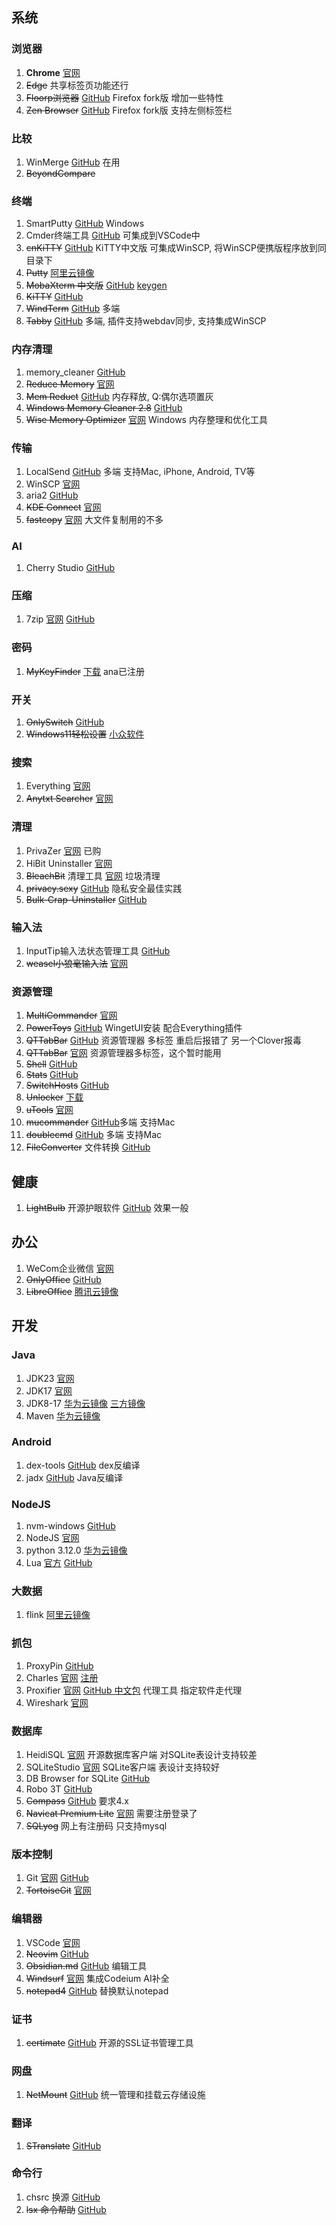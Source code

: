## 系统

### 浏览器

1. **Chrome** [官网](https://www.google.cn/chrome/?standalone=1&platform=win64&extra=stablechannel)
2. ~~Edge~~  共享标签页功能还行
3. ~~Floorp浏览器~~ [GitHub](https://github.com/Floorp-Projects/Floorp/releases) Firefox fork版 增加一些特性 
4. ~~Zen Browser~~  [GitHub](https://github.com/zen-browser/desktop) Firefox fork版 支持左侧标签栏 

### 比较
1. WinMerge [GitHub](https://github.com/WinMerge/winmerge/releases)  在用
2. ~~BeyondCompare~~

### 终端
1. SmartPutty [GitHub](https://github.com/anaer/SmartPutty) Windows
2. Cmder终端工具 [GitHub](https://github.com/cmderdev/cmder/releases) 可集成到VSCode中
3. ~~cnKiTTY~~ [GitHub](https://github.com/dZ8Lx9OwX/cnKiTTY/releases) KiTTY中文版 可集成WinSCP, 将WinSCP便携版程序放到同目录下
4. ~~Putty~~ [阿里云镜像](https://mirrors.aliyun.com/putty/latest.html)
5. ~~MobaXterm 中文版~~ [GitHub](https://github.com/RipplePiam/MobaXterm-Chinese-Simplified/releases) [keygen](https://github.com/ryanlycch/MobaXterm-keygen)
6. ~~KiTTY~~ [GitHub](https://github.com/cyd01/KiTTY/releases)       
7. ~~WindTerm~~ [GitHub](https://github.com/kingToolbox/WindTerm/releases/) 多端  
8. ~~Tabby~~ [GitHub](https://github.com/Eugeny/tabby/releases)  多端, 插件支持webdav同步, 支持集成WinSCP

### 内存清理
1. memory_cleaner [GitHub](https://github.com/H3d9/memory_cleaner/releases/)
2. ~~Reduce Memory~~ [官网](https://www.sordum.org/9197/reduce-memory-v1-7/) 
3. ~~Mem Reduct~~ [GitHub](https://github.com/henrypp/memreduct) 内存释放, Q:偶尔选项置灰
4. ~~Windows Memory Cleaner 2.8~~ [GitHub](https://github.com/IgorMundstein/WinMemoryCleaner/) 
5. ~~Wise Memory Optimizer~~ [官网](https://www.wisecleaner.com.cn/wise-memory-optimizer.html) Windows 内存整理和优化工具

### 传输
1. LocalSend [GitHub](https://github.com/localsend/localsend/releases/tag/v1.17.0) 多端 支持Mac, iPhone, Android, TV等
2. WinSCP [官网](https://winscp.net/eng/download.php)
3. aria2 [GitHub](https://github.com/aria2/aria2/releases/)
4. ~~KDE Connect~~ [官网](https://kdeconnect.kde.org/)
5. ~~fastcopy~~ [官网](https://fastcopy.jp/)   大文件复制用的不多

### AI
1. Cherry Studio [GitHub](https://github.com/CherryHQ/cherry-studio/releases)

### 压缩
1. 7zip [官网](https://www.7-zip.org/)  [GitHub](https://github.com/ip7z/7zip/releases)

### 密码
1. ~~MyKeyFinder~~ [下载](https://www.computerbild.de/download/MyKeyFinder-Plus-Kostenlose-Vollversion-31122673.html) ana已注册

### 开关
1. ~~OnlySwitch~~ [GitHub](https://github.com/jacklandrin/OnlySwitch)
2. ~~Windows11轻松设置~~ [小众软件](https://www.appinn.com/windows11-easy-setup-tools-download/)

### 搜索
1. Everything [官网](https://www.voidtools.com/zh-cn/) 
2. ~~Anytxt Searcher~~ [官网](https://anytxt.net/download/) 

### 清理
1. PrivaZer [官网](https://www.PrivaZer.com/download-pro.php) 已购 
2. HiBit Uninstaller [官网](https://www.hibitsoft.ir/Uninstaller.html) 
3. ~~BleachBit~~ 清理工具 [官网](https://www.bleachbit.org/)  垃圾清理
4. ~~privacy.sexy~~ [GitHub](https://github.com/undergroundwires/privacy.sexy) 隐私安全最佳实践 
5. ~~Bulk-Crap-Uninstaller~~ [GitHub](https://github.com/Klocman/Bulk-Crap-Uninstaller/releases) 

### 输入法
1. InputTip输入法状态管理工具 [GitHub](https://github.com/abgox/InputTip)
2. ~~weasel小狼毫输入法~~ [官网](https://rime.im/)

### 资源管理
1. ~~MultiCommander~~  [官网](http://multicommander.com/downloads) 
2. ~~PowerToys~~   [GitHub](https://github.com/microsoft/PowerToys/releases) WingetUI安装 配合Everything插件         
3. ~~QTTabBar~~ [GitHub](https://github.com/indiff/qttabbar/releases)  资源管理器 多标签 重启后报错了 另一个Clover报毒 
4. ~~QTTabBar~~ [官网](http://qttabbar.wikidot.com/) 资源管理器多标签，这个暂时能用          
5. ~~Shell~~ [GitHub](https://github.com/moudey/Shell)            
6. ~~Stats~~ [GitHub](https://github.com/exelban/stats)  
7. ~~SwitchHosts~~ [GitHub](https://github.com/oldj/SwitchHosts/releases) 
8. ~~Unlocker~~   [下载](https://www.52pojie.cn/thread-1317159-1-1.html)   
9. ~~uTools~~      [官网](https://www.u.tools/)                       
10. ~~mucommander~~ [GitHub](https://github.com/mucommander/mucommander/releases/)多端 支持Mac
11. ~~doublecmd~~  [GitHub](https://github.com/doublecmd/doublecmd/releases/) 多端 支持Mac
12. ~~FileConverter~~ 文件转换 [GitHub](https://github.com/Tichau/FileConverter/releases) 

## 健康
1. ~~LightBulb~~ 开源护眼软件 [GitHub](https://github.com/Tyrrrz/LightBulb/releases/) 效果一般

## 办公
1. WeCom企业微信 [官网](https://work.weixin.qq.com/)  
2. ~~OnlyOffice~~ [GitHub](https://github.com/ONLYOFFICE/DesktopEditors/releases)
3. ~~LibreOffice~~ [腾讯云镜像](https://mirrors.cloud.tencent.com/libreoffice/libreoffice/stable/)

## 开发

### Java
1. JDK23 [官网](https://www.oracle.com/java/technologies/downloads/#jdk23-windows) 
2. JDK17 [官网](https://www.oracle.com/java/technologies/javase/jdk17-archive-downloads.html) 
3. JDK8-17 [华为云镜像](https://repo.huaweicloud.com/java/jdk/)  [三方镜像](https://mirrors.yangxingzhen.com/jdk/)
4. Maven [华为云镜像](https://mirrors.huaweicloud.com/apache/maven/maven-3/3.9.8/binaries/)     
                                              
### Android
1. dex-tools [GitHub](https://github.com/pxb1988/dex2jar/releases)   dex反编译   
2. jadx   [GitHub](https://github.com/skylot/jadx/releases)     Java反编译 

### NodeJS
1. nvm-windows [GitHub](https://github.com/coreybutler/nvm-windows/releases)
2. NodeJS  [官网](http://www.nodejs.com.cn/)          
3. python 3.12.0 [华为云镜像](https://mirrors.huaweicloud.com/python/3.12.0/)
4. Lua [官方](https://luabinaries.sourceforge.net/download.html) [GitHub](https://github.com/rjpcomputing/luaforwindows/releases)

### 大数据
1. flink [阿里云镜像](https://mirrors.aliyun.com/apache/flink/)

### 抓包
1. ProxyPin [GitHub](https://github.com/wanghongenpin/proxypin)
2. Charles [官网](https://www.charlesproxy.com/latest-release/download.do)  [注册](https://inused.github.io/pages/file/tool/CharlesKeygen.html)
3. Proxifier [官网](http://www.proxifier.com/) [GitHub 中文包](https://github.com/1564307973/Proxifier-CN) 代理工具 指定软件走代理
4. Wireshark [官网](https://www.wireshark.org)

### 数据库
1. HeidiSQL [官网](https://www.heidisql.com/)  开源数据库客户端 对SQLite表设计支持较差
2. SQLiteStudio [官网](https://sqlitestudio.pl/) SQLite客户端 表设计支持较好
3. DB Browser for SQLite [GitHub](https://github.com/sqlitebrowser/sqlitebrowser/releases)
5. Robo 3T [GitHub](https://github.com/Studio3T/robomongo/releases) 
5. ~~Compass~~ [GitHub](https://github.com/mongodb-js/compass/releases) 要求4.x
6. ~~Navicat Premium Lite~~ [官网](https://www.navicat.com.cn/download/navicat-premium-lite) 需要注册登录了
7. ~~SQLyog~~  网上有注册码 只支持mysql

### 版本控制
1. Git [官网](https://git-scm.com/downloads/win) [GitHub](https://github.com/git-for-windows/git/releases/)
2. ~~TortoiseGit~~ [官网](https://tortoisegit.org/download/)

### 编辑器
1. VSCode    [官网](https://code.visualstudio.com/)           
1. ~~Neovim~~  [GitHub](https://github.com/neovim/neovim/releases)      
2. ~~Obsidian.md~~   [GitHub](https://github.com/obsidianmd/obsidian-releases/releases/) 编辑工具 
4. ~~Windsurf~~ [官网](https://codeium.com/windsurf)     集成Codeium AI补全 
5. ~~notepad4~~   [GitHub](https://github.com/zufuliu/notepad4)   替换默认notepad    

### 证书
1. ~~certimate~~ [GitHub](https://github.com/usual2970/certimate)  开源的SSL证书管理工具 

### 网盘
1. ~~NetMount~~ [GitHub](https://github.com/VirtualHotBar/NetMount) 统一管理和挂载云存储设施

### 翻译
1. ~~STranslate~~ [GitHub](https://github.com/ZGGSONG/STranslate/releases)

### 命令行
1. chsrc 换源 [GitHub](https://github.com/RubyMetric/chsrc/releases/)
1. ~~lsx 命令帮助~~ [GitHub](https://github.com/CJSen/lsx)
